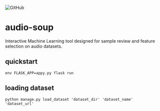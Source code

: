 ![GitHub](https://img.shields.io/github/license/accraze/audio-soup)

# audio-soup
Interactive Machine Learning tool designed for sample review and feature selection on audio datasets.

## quickstart
```
env FLASK_APP=appy.py flask run
```

## loading dataset

```
python manage.py load_dataset 'dataset_dir' 'dataset_name' 'dataset_url'
```
